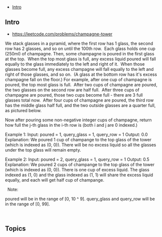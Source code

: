 - [Intro](#intro)

## Intro

- https://leetcode.com/problems/champagne-tower

We stack glasses in a pyramid, where the first row has 1 glass, the second row has 2 glasses, and so on until the 100th row.  Each glass holds one cup (250ml) of champagne.
Then, some champagne is poured in the first glass at the top.  When the top most glass is full, any excess liquid poured will fall equally to the glass immediately to the left and right of it.  When those glasses become full, any excess champagne will fall equally to the left and right of those glasses, and so on.  (A glass at the bottom row has it's excess champagne fall on the floor.)
For example, after one cup of champagne is poured, the top most glass is full.  After two cups of champagne are poured, the two glasses on the second row are half full.  After three cups of champagne are poured, those two cups become full - there are 3 full glasses total now.  After four cups of champagne are poured, the third row has the middle glass half full, and the two outside glasses are a quarter full, as pictured below.

Now after pouring some non-negative integer cups of champagne, return how full the j-th glass in the i-th row is (both i and j are 0 indexed.)
 

Example 1:
Input: poured = 1, query_glass = 1, query_row = 1
Output: 0.0
Explanation: We poured 1 cup of champange to the top glass of the tower (which is indexed as (0, 0)). There will be no excess liquid so all the glasses under the top glass will remain empty.

Example 2:
Input: poured = 2, query_glass = 1, query_row = 1
Output: 0.5
Explanation: We poured 2 cups of champange to the top glass of the tower (which is indexed as (0, 0)). There is one cup of excess liquid. The glass indexed as (1, 0) and the glass indexed as (1, 1) will share the excess liquid equally, and each will get half cup of champange.

 
Note:

poured will be in the range of [0, 10 ^ 9].
query_glass and query_row will be in the range of [0, 99].

 


## Topics



